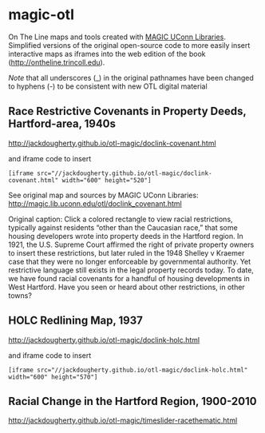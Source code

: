 # magic-otl
On The Line maps and tools created with [MAGIC UConn Libraries](http://magic.lib.uconn.edu). Simplified versions of the original open-source code to more easily insert interactive maps as iframes into the web edition of the book (http://ontheline.trincoll.edu).

*Note* that all underscores (_) in the original pathnames have been changed to hyphens (-) to be consistent with new OTL digital material

## Race Restrictive Covenants in Property Deeds, Hartford-area, 1940s
http://jackdougherty.github.io/otl-magic/doclink-covenant.html

and iframe code to insert
```
[iframe src="//jackdougherty.github.io/otl-magic/doclink-covenant.html" width="600" height="520"]
```
See original map and sources by MAGIC UConn Libraries: http://magic.lib.uconn.edu/otl/doclink_covenant.html

Original caption: Click a colored rectangle to view racial restrictions, typically against residents “other than the Caucasian race,” that some housing developers wrote into property deeds in the Hartford region. In 1921, the U.S. Supreme Court affirmed the right of private property owners to insert these restrictions, but later ruled in the 1948 Shelley v Kraemer case that they were no longer enforceable by governmental authority. Yet restrictive language still exists in the legal property records today. To date, we have found racial covenants for a handful of housing developments in West Hartford. Have you seen or heard about other restrictions, in other towns?

## HOLC Redlining Map, 1937
http://jackdougherty.github.io/otl-magic/doclink-holc.html

and iframe code to insert
```
[iframe src="//jackdougherty.github.io/otl-magic/doclink-holc.html" width="600" height="570"]
```

## Racial Change in the Hartford Region, 1900-2010
http://jackdougherty.github.io/otl-magic/timeslider-racethematic.html
